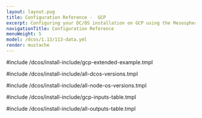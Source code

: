 ```yaml
---
layout: layout.pug
title: Configuration Reference -  GCP
excerpt: Configuring your DC/OS installation on GCP using the Mesosphere Universal Installer
navigationTitle: Configuration Reference
menuWeight: 5
model: /dcos/1.13/113-data.yml
render: mustache
---
```

#include /dcos/install-include/gcp-extended-example.tmpl

#include /dcos/install-include/all-dcos-versions.tmpl

#include /dcos/install-include/all-node-os-versions.tmpl

#include /dcos/install-include/gcp-inputs-table.tmpl

#include /dcos/install-include/all-outputs-table.tmpl
